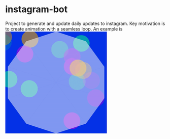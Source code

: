 # instagram-bot
Project to generate and update daily updates to instagram. Key motivation is to create animation with a seamless loop. An example is 
![](examples/o.gif)
